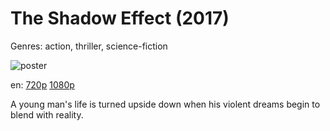 # The Shadow Effect (2017)

Genres: action, thriller, science-fiction

![poster](http://image.tmdb.org/t/p/w500/ddQZ7xUBPBcj9vA1LiLyEzfFQK5.jpg)

en:
  [720p](magnet:?xt=urn:btih:784C6661529536DDE03F722F63F80DDF7FA8C9EF&tr=udp://glotorrents.pw:6969/announce&tr=udp://tracker.opentrackr.org:1337/announce&tr=udp://torrent.gresille.org:80/announce&tr=udp://tracker.openbittorrent.com:80&tr=udp://tracker.coppersurfer.tk:6969&tr=udp://tracker.leechers-paradise.org:6969&tr=udp://p4p.arenabg.ch:1337&tr=udp://tracker.internetwarriors.net:1337)
  [1080p](magnet:?xt=urn:btih:A8C3284BC319075D447472921636FF35A9E42050&tr=udp://glotorrents.pw:6969/announce&tr=udp://tracker.opentrackr.org:1337/announce&tr=udp://torrent.gresille.org:80/announce&tr=udp://tracker.openbittorrent.com:80&tr=udp://tracker.coppersurfer.tk:6969&tr=udp://tracker.leechers-paradise.org:6969&tr=udp://p4p.arenabg.ch:1337&tr=udp://tracker.internetwarriors.net:1337)
  


A young man's life is turned upside down when his violent dreams begin to blend with reality.